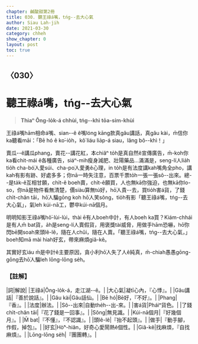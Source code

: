 ```yaml
---
chapter: 鹹酸甜第2冊
title: 030. 聽王祿á嘴，tńg--去大心氣
author: Siau Lah-jih
date: 2021-03-30
category: chheh
show_chapter: 0
layout: post
toc: true
---
```


## 〈030〉
# 聽王祿á嘴，tńg--去大心氣
> **Thiaⁿ Ông-lo̍k-á chhùi, tńg--khì tōa-sim-khùi**

王祿á嘴hām相命á嘴、sian--ê ê嘴lóng kāng款真gâu講話，真gâu kài，m̄信你ka聽看māi：「Bē hó ê ko͘-io̍h，kô͘ liáu lia̍p-á siau，lâng bô--khì！」

賣瓜--ê講瓜phang，賣花--講花紅，本chiâⁿ to̍h是真自然ê宣傳廣告，m̄-koh你ka看chit-mái ê各種廣告，siáⁿ-mih瘦身減肥、壯陽藥品…滿滿是，seng-lí人lia̍h tio̍h cha-bó͘人愛súi、cha-po͘人愛勇ê心理，in to̍h是有法度講kah嘴角全pho，講kah有影有跡、好處多多；你nā一時失注意，百票千票to̍h一張一張sô--出來。總--是ta̍k-ê互相甘願，chi̍t-ê boeh賣，chi̍t-ê願買，人也無kā你強迫，也無kā你lo-so，你nā是物件看無清楚，價siàu算無tú好，hō͘人貴--去，買tio̍h害á貨，了錢chi̍t-chân tāi，hō͘人騙gōng koh hō͘人笑sông，tio̍h有影「聽王祿á嘴，tńg--去大心氣」，氣leh kúi-nā工，鬱卒kúi-nā個月。

明明知影王祿á嘴hô͘-lùi-lùi，thài ē有人boeh中計，有人boeh ka買？Kiám-chhái是有人m̄ bat貨，a̍h是seng-lí人賣假貨，用褒獎tài威脅，用做手hām恐嚇，hō͘你閃bē開soah來頭lê-lê，隨在人chûi，隨在人賣。「聽王祿á嘴，tńg--去大心氣，」boeh知mā mài hiah好玄，帶來麻煩giâ-kê。

其實好玄iáu m̄是中計ê主要原因，貪小利hō͘人失了人ê純真，m̄-chiah愚愚gōng-gōng去hō͘人騙leh lōng-lōng se̍h。

### 【註解】

|詞|解說|
|王祿á|Ông-lo̍k-á，走江湖--ê。|
|大心氣|凝tī心內，『心悸』。|
|Gâu講話|『善於說話』。|
|Gâu kài|Gâu話仙。|
|Bē hó|Bē好，『不好』。|
|Phang|『香』。|
|法度|辦法。|
|Sô--出來|自動the̍h--出-來。|
|害á貨|Pháiⁿ貨色。|
|了錢chi̍t-chân tāi|『花了錢是一回事』。|
|Sông|無見識。|
|Kúi-nā個月|『好幾個月』。|
|M̄ bat|『不懂』，『不認識』。|
|頭lê-lê|『抬不起頭』。|
|做手|『動手腳，作假，掉包』。|
|好玄|Hò͘ⁿ-hiân，好奇心愛鬧熱ê個性。|
|Giâ-kê|找麻煩，『自找麻煩』。|
|Lōng-lōng se̍h|『團團轉』。|
